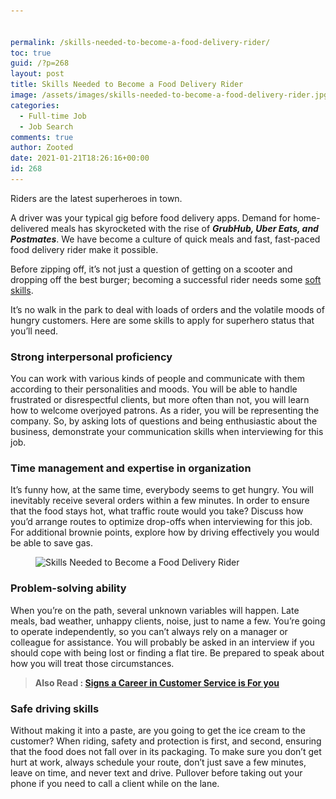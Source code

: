 ```yaml
---


permalink: /skills-needed-to-become-a-food-delivery-rider/
toc: true
guid: /?p=268
layout: post
title: Skills Needed to Become a Food Delivery Rider
image: /assets/images/skills-needed-to-become-a-food-delivery-rider.jpg
categories:
  - Full-time Job
  - Job Search
comments: true
author: Zooted
date: 2021-01-21T18:26:16+00:00
id: 268
---
```




Riders are the latest superheroes in town.

A driver was your typical gig before food delivery apps. Demand for home-delivered meals has skyrocketed with the rise of **_GrubHub, Uber Eats, and Postmates_**. We have become a culture of quick meals and fast, fast-paced food delivery rider make it possible.

Before zipping off, it&#8217;s not just a question of getting on a scooter and dropping off the best burger; becoming a successful rider needs some [soft skills](/tips-on-how-to-improve-your-soft-skills-at-work/).

It&#8217;s no walk in the park to deal with loads of orders and the volatile moods of hungry customers. Here are some skills to apply for superhero status that you&#8217;ll need.

### Strong interpersonal proficiency

You can work with various kinds of people and communicate with them according to their personalities and moods. You will be able to handle frustrated or disrespectful clients, but more often than not, you will learn how to welcome overjoyed patrons. As a rider, you will be representing the company. So, by asking lots of questions and being enthusiastic about the business, demonstrate your communication skills when interviewing for this job.

### Time management and expertise in organization

It&#8217;s funny how, at the same time, everybody seems to get hungry. You will inevitably receive several orders within a few minutes. In order to ensure that the food stays hot, what traffic route would you take? Discuss how you&#8217;d arrange routes to optimize drop-offs when interviewing for this job. For additional brownie points, explore how by driving effectively you would be able to save gas.


<figure class="wp-block-image size-large is-resized">

<img loading="lazy" src="/wp-content/uploads/2021/01/PRI_776157761.jpg" alt="Skills  Needed to Become a Food Delivery Rider" class="wp-image-270" width="675" height="449" srcset="/wp-content/uploads/2021/01/PRI_776157761.jpg 644w, /wp-content/uploads/2021/01/PRI_776157761-300x200.jpg 300w" sizes="(max-width: 675px) 100vw, 675px" /> </figure> 

### Problem-solving ability

When you&#8217;re on the path, several unknown variables will happen. Late meals, bad weather, unhappy clients, noise, just to name a few. You&#8217;re going to operate independently, so you can&#8217;t always rely on a manager or colleague for assistance. You will probably be asked in an interview if you should cope with being lost or finding a flat tire. Be prepared to speak about how you will treat those circumstances.

<blockquote class="wp-block-quote">
  <p>
    <strong>Also Read : <a href="/signs-a-career-in-customer-service-is-for-you/">Signs a Career in Customer Service is For you</a></strong>
  </p>
</blockquote>

### Safe driving skills

Without making it into a paste, are you going to get the ice cream to the customer? When riding, safety and protection is first, and second, ensuring that the food does not fall over in its packaging. To make sure you don&#8217;t get hurt at work, always schedule your route, don&#8217;t just save a few minutes, leave on time, and never text and drive. Pullover before taking out your phone if you need to call a client while on the lane.

